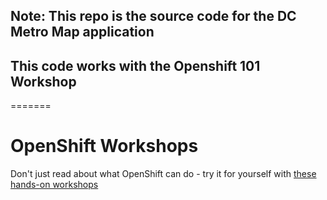 ## Note: This repo is the source code for the DC Metro Map application

## This code works with the Openshift 101 Workshop
=======
# OpenShift Workshops
Don't just read about what OpenShift can do - try it for yourself with [these hands-on workshops][1]

[1]: http://redhatgov.io/workshops/openshift_101_dcmetromap/


